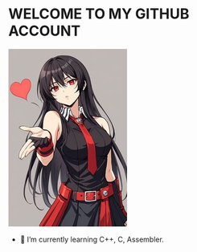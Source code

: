 # WELCOME TO MY GITHUB ACCOUNT

![Header](https://github.com/tornado4444/tornado4444/blob/main/assets/d0029ab1429ad6cde82429638fa32f2d.jpg)


- 🌱 I’m currently learning C++, C, Assembler.
